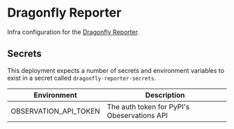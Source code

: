 # Dragonfly Reporter

Infra configuration for the [Dragonfly Reporter](https://github.com/vipyrsec/dragonfly-reporter).

## Secrets
This deployment expects a number of secrets and environment variables to exist in a secret called `dragonfly-reporter-secrets`.


| Environment             | Description                                 |
|-------------------------|---------------------------------------------|
| OBSERVATION_API_TOKEN   | The auth token for PyPI's Obeservations API |
